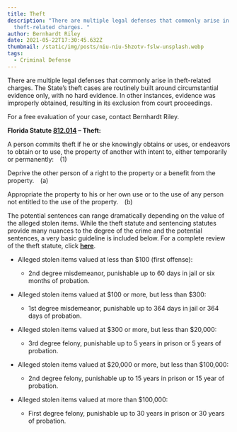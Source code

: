 ```yaml
---
title: Theft
description: "There are multiple legal defenses that commonly arise in
  theft-related charges. "
author: Bernhardt Riley
date: 2021-05-22T17:30:45.632Z
thumbnail: /static/img/posts/niu-niu-5hzotv-fslw-unsplash.webp
tags:
  - Criminal Defense
---
```

There are multiple legal defenses that commonly arise in theft-related charges. The State’s theft cases are routinely built around circumstantial evidence only, with no hard evidence. In other instances, evidence was improperly obtained, resulting in its exclusion from court proceedings.

For a free evaluation of your case, contact Bernhardt Riley.

**Florida Statute [812.014](http://www.leg.state.fl.us/statutes/index.cfm?App_mode=Display_Statute&URL=0800-0899/0812/Sections/0812.014.html) – Theft:**

A person commits theft if he or she knowingly obtains or uses, or endeavors to obtain or to use, the property of another with intent to, either temporarily or permanently: (1)

Deprive the other person of a right to the property or a benefit from the property. (a)

Appropriate the property to his or her own use or to the use of any person not entitled to the use of the property. (b)

The potential sentences can range dramatically depending on the value of the alleged stolen items. While the theft statute and sentencing statutes provide many nuances to the degree of the crime and the potential sentences, a very basic guideline is included below. For a complete review of the theft statute, click **[here](http://www.leg.state.fl.us/statutes/index.cfm?App_mode=Display_Statute&URL=0800-0899/0812/Sections/0812.014.html)**.

* Alleged stolen items valued at less than $100 (first offense):

  * 2nd degree misdemeanor, punishable up to 60 days in jail or six months of probation.
* Alleged stolen items valued at $100 or more, but less than $300:

  * 1st degree misdemeanor, punishable up to 364 days in jail or 364 days of probation.
* Alleged stolen items valued at $300 or more, but less than $20,000:

  * 3rd degree felony, punishable up to 5 years in prison or 5 years of probation.
* Alleged stolen items valued at $20,000 or more, but less than $100,000:

  * 2nd degree felony, punishable up to 15 years in prison or 15 year of probation.
* Alleged stolen items valued at more than $100,000:

  * First degree felony, punishable up to 30 years in prison or 30 years of probation.